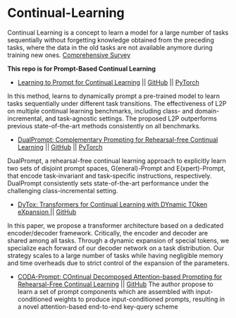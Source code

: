 # Continual-Learning

Continual Learning is a concept to learn a model for a large number of tasks sequentially without forgetting knowledge obtained from the preceding tasks, where the data in the old tasks are not available anymore during training new ones. [Comprehensive Survey](https://arxiv.org/pdf/2302.00487.pdf)

**This repo is for Prompt-Based Continual Learning**

* [Learning to Prompt for Continual Learning](https://arxiv.org/pdf/2112.08654.pdf) || [GitHub](https://github.com/google-research/l2p) || [PyTorch](https://github.com/JH-LEE-KR/l2p-pytorch)

In this method, learns to dynamically prompt a pre-trained model to learn tasks sequentially under different task transitions.
The effectiveness of L2P on multiple continual learning benchmarks, including class- and domain-incremental, and task-agnostic settings. 
The proposed L2P outperforms previous state-of-the-art methods consistently on all benchmarks.

* [DualPrompt: Complementary Prompting for Rehearsal-free Continual Learning](https://arxiv.org/pdf/2204.04799.pdf) || [GitHub](https://github.com/google-research/l2p) || [PyTorch](https://github.com/JH-LEE-KR/dualprompt-pytorch)

DualPrompt, a rehearsal-free continual learning approach to explicitly learn two sets of disjoint prompt spaces, G(eneral)-Prompt
and E(xpert)-Prompt, that encode task-invariant and task-specific instructions, respectively.
DualPrompt consistently sets state-of-the-art performance under the challenging class-incremental setting.

* [DyTox: Transformers for Continual Learning with DYnamic TOken eXpansion
](https://arxiv.org/pdf/2111.11326.pdf) || [GitHub](https://github.com/arthurdouillard/dytox)

In this paper, we propose a transformer architecture based on a dedicated encoder/decoder framework. Critically, the
encoder and decoder are shared among all tasks. Through a dynamic expansion of special tokens, we specialize each
forward of our decoder network on a task distribution. Our strategy scales to a large number of tasks while having
negligible memory and time overheads due to strict control of the expansion of the parameters.

* [CODA-Prompt: COntinual Decomposed Attention-based Prompting for
Rehearsal-Free Continual Learning](https://arxiv.org/pdf/2211.13218.pdf) || [GitHub](https://github.com/GT-RIPL/CODA-Prompt/tree/main)
The author propose to learn a set of prompt components which are assembled with input-conditioned weights to produce input-conditioned prompts,
resulting in a novel attention-based end-to-end key-query scheme





